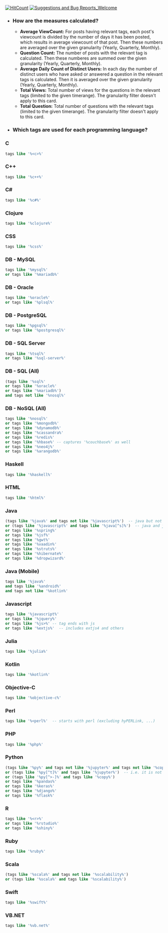 [![HitCount](http://hits.dwyl.com/vvaezian/https://githubcom/vvaezian/Popularity-of-Programming-Languages.svg)](http://hits.dwyl.com/vvaezian/https://githubcom/vvaezian/Popularity-of-Programming-Languages)
[![Suggestions and Bug Reports_Welcome](https://img.shields.io/badge/contributions-welcome-brightgreen.svg)](https://githubcom/vvaezian/Popularity-of-Programming-Languages/issues)

- ### How are the measures calculated?
  - **Average ViewCount:** For posts having relevant tags, each post's viewcount is divided by the number of days it has been posted, which results in average viewcount of that post. Then these numbers are averaged over the given granularity (Yearly, Quarterly, Monthly).
  - **Question Count:** The number of posts with the relevant tag is calculated. Then these numberes are summed over the given granularity (Yearly, Quarterly, Monthly).
  - **Average Daily Count of Distinct Users:** In each day the number of distinct users who have asked or answered a question in the relevant tags is calculated. Then it is averaged over the given granularity (Yearly, Quarterly, Monthly).
  - **Total Views:** Total number of views for the questions in the relevant tags (limited to the given timerange). The granularity filter doesn't apply to this card.
  - **Total Question:** Total number of questions with the relevant tags (limited to the given timerange). The granularity filter doesn't apply to this card.
  
- ### Which tags are used for each programming language?

### C
```sql
tags like '%<c>%'
```

### C++
```sql
tags like '%c++%'
```

### C#
```sql
tags like '%c#%'
```

### Clojure
```sql
tags like '%clojure%'
```

### CSS
```sql
tags like '%css%'
```


### DB - MySQL
```sql
tags like '%mysql%'
or tags like '%mariadb%'
```

### DB - Oracle
```sql
tags like '%oracle%'
or tags like '%plsql%'
```

### DB - PostgreSQL
```sql
tags like '%pgsql%' 
or tags like '%postgresql%'
```

### DB - SQL Server
```sql
tags like '%tsql%' 
or tags like '%sql-server%'
```

### DB - SQL (All)
```sql
(tags like '%sql%' 
or tags like '%oracle%'
or tags like '%mariadb%')
and tags not like '%nosql%'
```

### DB - NoSQL (All)
```sql
tags like '%nosql%'
or tags like '%mongodb%'
or tags like '%dynamodb%'
or tags like '%cassandra%'
or tags like '%redis%'
or tags like '%hbase%' -- captures '%couchbase%' as well
or tags like '%neo4j%'
or tags like '%arangodb%'
```

### Haskell
```sql
tags like '%haskell%'
```

### HTML
```sql
tags like '%html%'
```

### Java
```sql
(tags like '%java%' and tags not like '%javascript%')  -- java but not javascript
or (tags like '%javascript%' and tags like '%java[^s]%')  -- java and javascript
or tags like '%spring%'
or tags like '%jsf%'
or tags like '%gwt%'
or tags like '%vaadin%'
or tags like '%struts%'
or tags like '%hibernate%'
or tags like '%dropwizard%'
```

### Java (Mobile)
```sql
tags like '%java%' 
and tags like '%android%' 
and tags not like '%kotlin%'
```

### Javascript
```sql
tags like '%javascript%' 
or tags like '%jquery%' 
or tags like '%js>%' -- tag ends with js
or tags like '%extjs%'  -- includes extjs4 and others
```

### Julia
```sql
tags like '%julia%'
```

### Kotlin
```sql
tags like '%kotlin%'
```

### Objective-C
```sql
tags like '%objective-c%'
```

### Perl
```sql
tags like '%<perl%'  -- starts with perl (excluding hyPERLink, ...)
```

### PHP
```sql
tags like '%php%'
```

### Python
```sql
(tags like '%py%' and tags not like '%jupyter%' and tags not like '%copy%' and tags not like '%Capybara%' ) 
or (tags like '%py[^t]%' and tags like '%jupyter%')  -- i.e. it is not just jupyter, it has something else py-like as well
or (tags like '%py[^>-]%' and tags like '%copy%') 
or tags like '%pandas%'
or tags like '%keras%'
or tags like '%django%'
or tags like '%flask%'
```

### R
```sql
tags like '%<r>%'
or tags like '%rstudio%'
or tags like '%shiny%'
```

### Ruby
```sql
tags like '%ruby%'
```

### Scala
```sql
(tags like '%scala%' and tags not like '%scalability%') 
or (tags like '%scala%' and tags like '%scalability%')
```

### Swift
```sql
tags like '%swift%'
```

### VB.NET
```sql
tags like '%vb.net%'
```



